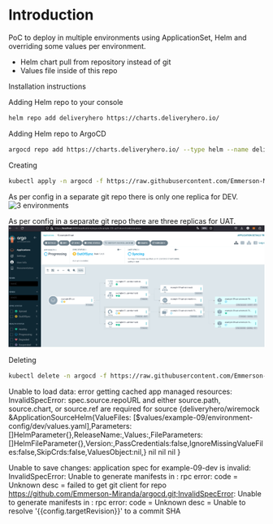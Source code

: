 # Introduction
PoC to deploy in multiple environments using ApplicationSet, Helm and overriding some values per environment.

- Helm chart pull from repository instead of git
- Values file inside of this repo



Installation instructions

Adding Helm repo to your console
```bash
helm repo add deliveryhero https://charts.deliveryhero.io/
```

Adding Helm repo to ArgoCD
```bash
argocd repo add https://charts.deliveryhero.io/ --type helm --name deliveryhero
```

Creating

```bash
kubectl apply -n argocd -f https://raw.githubusercontent.com/Emmerson-Miranda/argocd/main/example-09/example-09.app.yaml
```

As per config in a separate git repo there is only one replica for DEV.
![3 environments](./example-09-dev.png)


As per config in a separate git repo there are three replicas for UAT.
![3 environments](./example-09-uat.png)

Deleting

```bash
kubectl delete -n argocd -f https://raw.githubusercontent.com/Emmerson-Miranda/argocd/main/example-09/example-09.app.yaml
```


Unable to load data: error getting cached app managed resources: 
InvalidSpecError: spec.source.repoURL and either source.path, 
source.chart, or source.ref are required for source {deliveryhero/wiremock &ApplicationSourceHelm{ValueFiles:
[$values/example-09/environment-config/dev/values.yaml],Parameters:[]HelmParameter{},ReleaseName:,Values:,FileParameters:
[]HelmFileParameter{},Version:,PassCredentials:false,IgnoreMissingValueFiles:false,SkipCrds:false,ValuesObject:nil,} nil nil nil }

Unable to save changes: application spec for example-09-dev is invalid: InvalidSpecError: Unable to generate manifests in : 
rpc error: code = Unknown desc = failed to get git client for repo https://github.com/Emmerson-Miranda/argocd.git;InvalidSpecError: 
Unable to generate manifests in : rpc error: code = Unknown desc = Unable to resolve '{{config.targetRevision}}' to a commit SHA